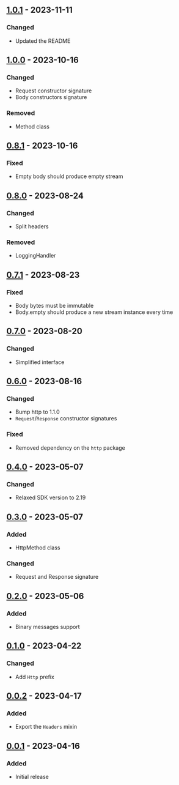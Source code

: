 ## [1.0.1] - 2023-11-11
### Changed
- Updated the README

## [1.0.0] - 2023-10-16
### Changed
- Request constructor signature
- Body constructors signature

### Removed
- Method class

## [0.8.1] - 2023-10-16
### Fixed
- Empty body should produce empty stream

## [0.8.0] - 2023-08-24
### Changed
- Split headers

### Removed
- LoggingHandler

## [0.7.1] - 2023-08-23
### Fixed
- Body bytes must be immutable
- Body.empty should produce a new stream instance every time

## [0.7.0] - 2023-08-20
### Changed
- Simplified interface

## [0.6.0] - 2023-08-16
### Changed
- Bump http to 1.1.0
- `Request`/`Response` constructor signatures

### Fixed
- Removed dependency on the `http` package

## [0.4.0] - 2023-05-07
### Changed
- Relaxed SDK version to 2.19

## [0.3.0] - 2023-05-07
### Added
- HttpMethod class

### Changed
- Request and Response signature

## [0.2.0] - 2023-05-06
### Added
- Binary messages support

## [0.1.0] - 2023-04-22
### Changed
- Add `Http` prefix

## [0.0.2] - 2023-04-17
### Added
- Export the `Headers` mixin

## [0.0.1] - 2023-04-16
### Added
- Initial release

[1.0.1]: https://github.com/f3ath/dart-http-interop/compare/1.0.0...1.0.1
[1.0.0]: https://github.com/f3ath/dart-http-interop/compare/0.8.1...1.0.0
[0.8.1]: https://github.com/f3ath/dart-http-interop/compare/0.8.0...0.8.1
[0.8.0]: https://github.com/f3ath/dart-http-interop/compare/0.7.1...0.8.0
[0.7.1]: https://github.com/f3ath/dart-http-interop/compare/0.7.0...0.7.1
[0.7.0]: https://github.com/f3ath/dart-http-interop/compare/0.6.0...0.7.0
[0.6.0]: https://github.com/f3ath/dart-http-interop/compare/0.4.0...0.6.0
[0.4.0]: https://github.com/f3ath/dart-http-interop/compare/0.3.0...0.4.0
[0.3.0]: https://github.com/f3ath/dart-http-interop/compare/0.2.0...0.3.0
[0.2.0]: https://github.com/f3ath/dart-http-interop/compare/0.1.0...0.2.0
[0.1.0]: https://github.com/f3ath/dart-http-interop/compare/0.0.2...0.1.0
[0.0.2]: https://github.com/f3ath/dart-http-interop/compare/0.0.1...0.0.2
[0.0.1]: https://github.com/f3ath/dart-http-interop/releases/tag/0.0.1
